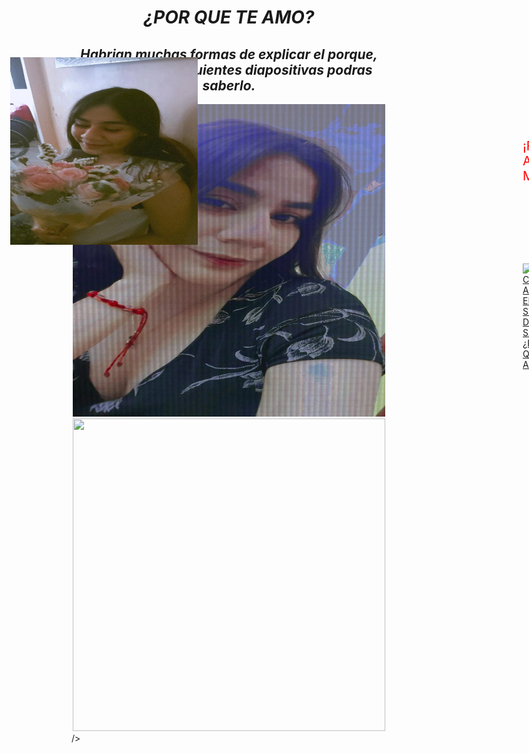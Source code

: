 <!DOCTYPE html>
<html lang="en">
<head>
    <meta charset="UTF-8">
    <meta name="viewport" content="width=device-width, initial-scale=1.0">
    <title>PAGINA A MI BELLA NOVIA</title>
    <style>
        body {
            background-image: url('https://img.freepik.com/vector-gratis/fondo-acuarela-rosa-vector-marco-globo-corazon-san-valentin_53876-114720.jpg?size=626&ext=jpg&ga=GA1.1.672697106.1697673600&semt=ais');
            background-size: cover; 
            background-repeat: no-repeat; 
        }
        .imagen-movibles {
            position: absolute; /* Permite posicionar con coordenadas */
            top: 170px; /* Coordenada vertical desde arriba */
            left: 130px; /* Coordenada horizontal desde la izquierda */
        }
    </style>
    <style>
        /* Estilo para posicionar el enlace */
        .enlace-posicionado {
            position: absolute;
            top: 500px;  /* Ajusta la posición vertical en píxeles */
            left: 950px; /* Ajusta la posición horizontal en píxeles */
        }
        .mensaje-aniversario {
            position: absolute;
            top: 300px;
            left: 950px;
            font-size: 20px; /* Tamaño de fuente (puedes ajustarlo según tus preferencias) */
            color: #ff0000; /* Color del texto (puedes ajustarlo según tus preferencias) */
        }
    </style>
</head>
<body>
    <center><h1> <em> <b>¿POR QUE TE AMO?</b> </em></h1></center>
    <p>
    <center><h2> <em> <b>Habrian muchas formas de explicar el porque, pero en estas siguientes diapositivas podras saberlo.  </b> </em></h2> </center>
    </p>
    <a href="https://n9.cl/attrv" target="_blank" class="enlace-posicionado">
        <img src="https://n9.cl/attrv" alt="DALE CLICK AL ENLACE SI DESEAS SABER ¿POR QUÉ TE AMO?" width="800" height="800">
    </a>
    <!-- Texto de aniversario -->
    <div class="mensaje-aniversario">
        ¡FELIZ ANIVERSARIO, MI AMOR!
    </div>
    <center> <img src="novia.jpeg" alt="" width="500" height="500"></center>
    <center> <img src="https://media.tenor.com/6bVINDSiLrkAAAAj/hearts-heart.gif" alt="" width="500" height="500"></center>
    <img src="novia01.jpeg" alt="Imagen movibles" width="300" height="300" class="imagen-movibles"> /></a>
</body>
</html>
